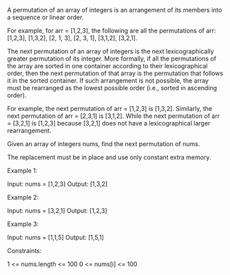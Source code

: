 A permutation of an array of integers is an arrangement of its members into a
sequence or linear order.


For example, for arr = [1,2,3], the following are all the permutations of
arr: [1,2,3], [1,3,2], [2, 1, 3], [2, 3, 1], [3,1,2], [3,2,1].


The next permutation of an array of integers is the next lexicographically
greater permutation of its integer. More formally, if all the permutations of
the array are sorted in one container according to their lexicographical
order, then the next permutation of that array is the permutation that
follows it in the sorted container. If such arrangement is not possible, the
array must be rearranged as the lowest possible order (i.e., sorted in
ascending order).


For example, the next permutation of arr = [1,2,3] is [1,3,2].
Similarly, the next permutation of arr = [2,3,1] is [3,1,2].
While the next permutation of arr = [3,2,1] is [1,2,3] because [3,2,1] does
not have a lexicographical larger rearrangement.


Given an array of integers nums, find the next permutation of nums.

The replacement must be in place and use only constant extra memory.


Example 1:


Input: nums = [1,2,3]
Output: [1,3,2]


Example 2:


Input: nums = [3,2,1]
Output: [1,2,3]


Example 3:


Input: nums = [1,1,5]
Output: [1,5,1]



Constraints:


1 <= nums.length <= 100
0 <= nums[i] <= 100




